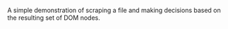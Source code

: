 A simple demonstration of scraping a file and making decisions based on the resulting set of DOM nodes.